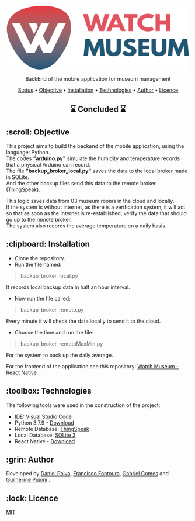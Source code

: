 <p align="center">
  <a href="#">
    <img src="logo/Watch-Museum.png" width="500" alt="Watch Museum">
  </a>
</p>
<p align="center">
    BackEnd of the mobile application for museum management
</p>

<p align="center">
 <a href="#status">Status</a> • 
 <a href="#objetivo">Objective</a> •
 <a href="#instalacao">Installation</a> • 
 <a href="#tecnologias">Technologies</a> • 
 <a href="#autor">Author</a> • 
 <a href="#licenca">Licence</a> 
</p>

<h2 align="center" id=status> 
	⌛ Concluded ⌛
</h2>

<h2 id=objetivo>:scroll: Objective</h2>

This project aims to build the backend of the mobile application, using the language: Python.<br>
The codes <strong>"arduino.py"</strong> simulate the humidity and temperature records that a physical Arduino can record.<br>
The file <strong>"backup_broker_local.py"</strong> saves the data to the local broker made in SQLite.<br>
And the other backup files send this data to the remote broker (ThingSpeak).<br>

This logic saves data from 03 museum rooms in the cloud and locally.<br>
If the system is without internet, as there is a verification system, it will act so that as soon as the Internet is re-established, verify the data that should go up to the remote broker.<br>
The system also records the average temperature on a daily basis.

<h2 id=instalacao>:clipboard: Installation</h2>

* Clone the repository.
* Run the file named:
> backup_broker_local.py

It records local backup data in half an hour interval.<br>
* Now run the file called:
> backup_broker_remoto.py

Every minute it will check the data locally to send it to the cloud.

* Choose the time and run the file:
> backup_broker_remotoMaxMin.py

For the system to back up the daily average.

For the frontend of the application see this repository:
[Watch Museum - React Native](https://github.com/danhpaiva/watch-museum-react-native) .

<h2 id=tecnologias>:toolbox: Technologies</h2>

The following tools were used in the construction of the project:

- IDE: <a href="https://code.visualstudio.com/">Visual Studio Code</a>
- Python 3.7.9 - <a href="https://www.python.org/downloads/release/python-379/"> Download </a>
- Remote Database: <a href="https://thingspeak.com/">ThingSpeak</a>
- Local Database: <a href="https://www.sqlite.org/download.html">SQLite 3</a>
- React Native - <a href="https://reactnative.dev/"> Download </a>

<h2 id=autor>:grin: Author</h2>

Developed by <a href="https://www.linkedin.com/in/danhpaiva/" target="_blank">Daniel Paiva</a>,
<a href="https://www.linkedin.com/in/francisco-fontoura/" target="_blank">Francisco Fontoura</a>,
<a href="https://github.com/gab-gomes" target="_blank">Gabriel Gomes</a> and 
<a href="https://www.linkedin.com/in/guilhermepujoni/" target="_blank">Guilherme Pujoni</a> .

<h2 id=licenca>:lock: Licence</h2>
<a href="https://github.com/danhpaiva/login-csharp-sqlServer/blob/master/LICENSE" target="_blank">MIT</a>
